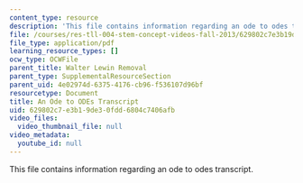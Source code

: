 ```yaml
---
content_type: resource
description: 'This file contains information regarding an ode to odes transcript. '
file: /courses/res-tll-004-stem-concept-videos-fall-2013/629802c7e3b19de30fdd6804c7406afb_MITRES_TLL-004F13_AnOdeTo.pdf
file_type: application/pdf
learning_resource_types: []
ocw_type: OCWFile
parent_title: Walter Lewin Removal
parent_type: SupplementalResourceSection
parent_uid: 4e02974d-6375-4176-cb96-f536107d96bf
resourcetype: Document
title: An Ode to ODEs Transcript
uid: 629802c7-e3b1-9de3-0fdd-6804c7406afb
video_files:
  video_thumbnail_file: null
video_metadata:
  youtube_id: null
---
```

This file contains information regarding an ode to odes transcript. 

